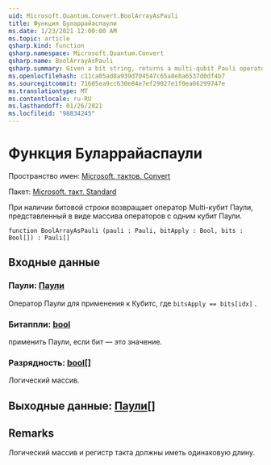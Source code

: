 ```yaml
---
uid: Microsoft.Quantum.Convert.BoolArrayAsPauli
title: Функция Буларрайаспаули
ms.date: 1/23/2021 12:00:00 AM
ms.topic: article
qsharp.kind: function
qsharp.namespace: Microsoft.Quantum.Convert
qsharp.name: BoolArrayAsPauli
qsharp.summary: Given a bit string, returns a multi-qubit Pauli operator represented as an array of single-qubit Pauli operators.
ms.openlocfilehash: c11ca05ad8a939d704547c65a8e8a6537d0df4b7
ms.sourcegitcommit: 71605ea9cc630e84e7ef29027e1f0ea06299747e
ms.translationtype: MT
ms.contentlocale: ru-RU
ms.lasthandoff: 01/26/2021
ms.locfileid: "98834245"
---
```

# <a name="boolarrayaspauli-function"></a>Функция Буларрайаспаули

Пространство имен: [Microsoft. тактов. Convert](xref:Microsoft.Quantum.Convert)

Пакет: [Microsoft. такт. Standard](https://nuget.org/packages/Microsoft.Quantum.Standard)


При наличии битовой строки возвращает оператор Multi-кубит Паули, представленный в виде массива операторов с одним кубит Паули.

```qsharp
function BoolArrayAsPauli (pauli : Pauli, bitApply : Bool, bits : Bool[]) : Pauli[]
```


## <a name="input"></a>Входные данные

### <a name="pauli--pauli"></a>Паули: [Паули](xref:microsoft.quantum.lang-ref.pauli)

Оператор Паули для применения к Кубитс, где `bitsApply == bits[idx]` .


### <a name="bitapply--bool"></a>Битаппли: [bool](xref:microsoft.quantum.lang-ref.bool)

применить Паули, если бит — это значение.


### <a name="bits--bool"></a>Разрядность: [bool](xref:microsoft.quantum.lang-ref.bool)[]

Логический массив.



## <a name="output--pauli"></a>Выходные данные: [Паули](xref:microsoft.quantum.lang-ref.pauli)[]



## <a name="remarks"></a>Remarks

Логический массив и регистр такта должны иметь одинаковую длину.